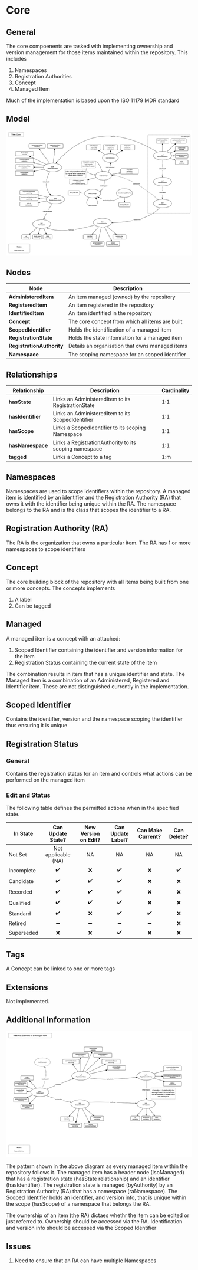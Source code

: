 # Core

## General

The core compoenents are tasked with implementing ownership and version management for those items maintained within the repository. This includes

1. Namespaces
1. Registration Authorities
1. Concept
1. Managed Item

Much of the implementation is based upon the ISO 11179 MDR standard

## Model

![](diagrams/core.png)

## Nodes

| **Node** | **Description** |
| --- | --- |
| **AdministeredItem** | An item managed (owned) by the repository |
| **RegisteredItem** | An item registered in the repository  |
| **IdentifiedItem** | An item identified in the repository  |
| **Concept** | The core concept from which all items are built |
| **ScopedIdentifier** | Holds the identification of a managed item |
| **RegistrationState** | Holds the state infomration for a managed item |
| **RegistrationAuthority** | Details an organisation that owns managed items |
| **Namespace** | The scoping namespace for an scoped identifier |

## Relationships

| **Relationship** | **Description** | **Cardinality** |
| --- | --- | --- |
| **hasState** | Links an AdministeredItem to its RegistrationState | 1:1 |
| **hasIdentifier** | Links an AdministeredItem to its ScopedIdentifier | 1:1 |
| **hasScope** | Links a ScopedIdentifier to its scoping Namespace | 1:1 |
| **hasNamespace** | Links a RegistrationAuthority to its scoping namespace | 1:1 |
| **tagged** | Links a Concept to a tag | 1:m |

## Namespaces

Namespaces are used to scope identifiers within the repository. A managed item is identified by an identifier and the Registration Authority (RA) that owns it with the identifier being unique within the RA. The namespace belongs to the RA and is the class that scopes the identifier to a RA.

## Registration Authority (RA)

The RA is the organization that owns a particular item. The RA has 1 or more namespaces to scope identifiers

## Concept

The core building block of the repository with all items being built from one or more concepts. The concepts implements

1. A label
1. Can be tagged

## Managed

A managed item is a concept with an attached:

1. Scoped Identifier containing the identifier and version information for the item
1. Registration Status containing the current state of the item

The combination results in item that has a unique identifier and state. The Managed Item is a combination of an Administered, Registered and Identifier item. These are not distinguished currently in the implementation.

## Scoped Identifier

Contains the identifier, version and the namespace scoping the identifier thus ensuring it is unique

## Registration Status

### General

Contains the registration status for an item and controls what actions can be performed on the managed item

### Edit and Status

The following table defines the permitted actions when in the specified state.

| In State | Can Update State?  | New Version on Edit? | Can Update Label? | Can Make Current? | Can Delete? |
| -| :-: | :--: | :-: | :-: | :-: |
| Not Set       | Not applicable (NA) | NA | NA | NA | NA |
| Incomplete    | :heavy_check_mark: | :x: | :heavy_check_mark: | :x: | :heavy_check_mark: |
| Candidate     | :heavy_check_mark: | :heavy_check_mark: | :heavy_check_mark: | :x: | :x: |
| Recorded      | :heavy_check_mark: | :heavy_check_mark: | :heavy_check_mark: | :x: | :x: |
| Qualified     | :heavy_check_mark: | :heavy_check_mark: | :heavy_check_mark: | :x: | :x: |
| Standard      | :heavy_check_mark: | :x: | :heavy_check_mark: | :heavy_check_mark: | :x: |
| Retired       | :heavy_minus_sign: | :heavy_minus_sign: | :heavy_minus_sign: | :heavy_minus_sign: | :x: |
| Superseded    | :x: | :x: | :heavy_check_mark: | :x: | :x: |

## Tags

A Concept can be linked to one or more tags

## Extensions

Not implemented.

## Additional Information

![](diagrams/core_examples_1.png)

The pattern shown in the above diagram as every managed item within the repository follows it. The managed item has a header node (IsoManaged) that has a registration state (hasState relationship) and an identifier (hasIdentifier). The registration state is managed (byAuthority) by an Registration Authority (RA) that has a namespace (raNamespace). The Scoped Identifier holds an identifier, and version info, that is unique within the scope (hasScope) of a namespace that belongs the RA.

The ownership of an item (the RA) dictaes whethr the item can be edited or just referred to. Ownership should be accessed via the RA. Identification and version info should be accessed via the Scoped Identifier

## Issues

1. Need to ensure that an RA can have multiple Namespaces

